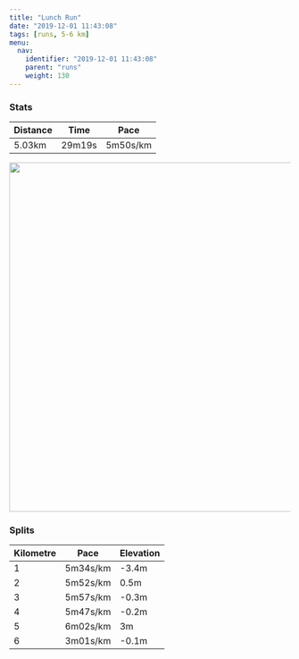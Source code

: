 ```yaml
---
title: "Lunch Run"
date: "2019-12-01 11:43:08"
tags: [runs, 5-6 km]
menu:
  nav:
    identifier: "2019-12-01 11:43:08"
    parent: "runs"
    weight: 130
---
```


### Stats

| Distance | Time | Pace |
|----------|------|------|
|5.03km|29m19s|5m50s/km|

<img src='https://maps.googleapis.com/maps/api/staticmap?maptype=terrain&path=enc:wkjeI`nyLIoB@WNSTb@Zb@Xr@FIJ~@DBHVDt@?vAMnDBtBAXGp@Dx@?v@HNB`@DDZAj@N\Ar@^X^Tf@n@rBj@tAt@dAb@r@PPl@t@FVLLLn@THLHRn@Vb@b@dAxAnErAjFfBxI|ClWVxCPpA?NEJQLCAMgACu@DBFTLr@PfCAd@ETNpA@RC|A@d@CjAFz@FlCEv@A|AExADbC?x@In@Fn@HRBbAIfBIf@Ev@IF]~A@r@Gz@@j@GbA?r@Gb@F|AStAAl@OfBIlBG`EBbEMiAGgD@{BCeBFiCNuBC}@?w@X_DPcALyAd@_AVoAL[@y@LaAJ[Bc@Cw@MWKWAIAa@BcASgBGcBC{AJ_@HyAMsCE_@?YJsAC}AQoCKa@Cc@KyABDDVHpABHB@PG?MYaBg@_Ei@{Ca@_D_CiPq@qDy@yD}BcHc@_BMs@_ByAEKWe@i@w@k@u@o@qAo@eBYaAQ[c@m@USgAMc@DUWI_@GI@q@Ky@A[FW@k@AuBCYL}AI}@AiBG}@Og@OQCDIb@KZYs@]kA&key=AIzaSyBPVQ_iynBzLujdhfLzy8Z-5zczbktE55k&size=800x800&scale=2&markers=color:yellow|label:S|53.4702,-2.26545&markers=color:green|label:F|53.47032999999999,-2.2650100000000024' width='625' />

### Splits

| Kilometre | Pace | Elevation |
|------|------|-----------|
|1|5m34s/km|-3.4m|
|2|5m52s/km|0.5m|
|3|5m57s/km|-0.3m|
|4|5m47s/km|-0.2m|
|5|6m02s/km|3m|
|6|3m01s/km|-0.1m|
